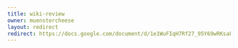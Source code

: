 ```yaml
---
title: wiki-review
owner: muenstercheese
layout: redirect
redirect: https://docs.google.com/document/d/1e1WuFIqH7Rf27_95Y69wRKsaFtgrIa1nRESy2s64sT4/edit?usp=sharing
---
```


